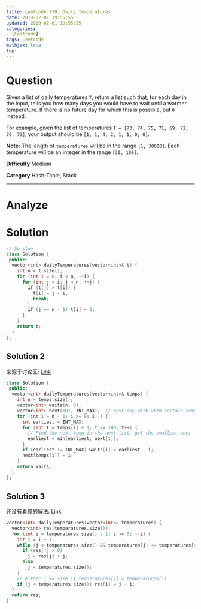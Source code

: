 ```yaml
---
title: Leetcode 739. Daily Temperatures
date: 2019-02-01 19:55:55
updated: 2019-02-01 19:55:55
categories: 
- [Leetcode]
tags: Leetcode
mathjax: true
top:
---
```


# Question

Given a list of daily temperatures  `T`, return a list such that, for each day in the input, tells you how many days you would have to wait until a warmer temperature. If there is no future day for which this is possible, put  `0`  instead.

For example, given the list of temperatures  `T = [73, 74, 75, 71, 69, 72, 76, 73]`, your output should be  `[1, 1, 4, 2, 1, 1, 0, 0]`.

**Note:**  The length of  `temperatures`  will be in the range  `[1, 30000]`. Each temperature will be an integer in the range  `[30, 100]`.

**Difficulty**:Medium

**Category**:Hash-Table, Stack

<!-- more -->

------------

# Analyze

# Solution

```cpp
// So slow
class Solution {
 public:
  vector<int> dailyTemperatures(vector<int>& t) {
    int n = t.size();
    for (int i = 0; i < n; ++i) {
      for (int j = i; j < n; ++j) {
        if (t[j] > t[i]) {
          t[i] = j - i;
          break;
        }
        if (j == n - 1) t[i] = 0;
      }
    }
    return t;
  }
};
```

## Solution 2

来源于讨论区: [Link](https://leetcode.com/problems/daily-temperatures/discuss/109869/JavaC%2B%2B-Clean-Code)

```cpp
class Solution {
 public:
  vector<int> dailyTemperatures(vector<int>& temps) {
    int n = temps.size();
    vector<int> waits(n, 0);
    vector<int> next(101, INT_MAX);  // next day with with certain temperature.
    for (int i = n - 1; i >= 0; i--) {
      int earliest = INT_MAX;
      for (int t = temps[i] + 1; t <= 100; t++) {
        // Find the next temp in the next list, get the smallest one;
        earliest = min(earliest, next[t]);
      }
      if (earliest != INT_MAX) waits[i] = earliest - i;
      next[temps[i]] = i;
    }
    return waits;
  }
};
```

## Solution 3

<!-- TODO: Understand this solution -->

还没有看懂的解法: [Link](https://leetcode.com/problems/daily-temperatures/discuss/121787/C%2B%2B-Clean-code-with-explanation%3A-O(n)-time-and-O(1)-space-(beats-99.13))

```cpp
vector<int> dailyTemperatures(vector<int>& temperatures) {
  vector<int> res(temperatures.size());
  for (int i = temperatures.size() - 1; i >= 0; --i) {
    int j = i + 1;
    while (j < temperatures.size() && temperatures[j] <= temperatures[i]) {
      if (res[j] > 0)
        j = res[j] + j;
      else
        j = temperatures.size();
    }
    // either j == size || temperatures[j] > temperatures[i]
    if (j < temperatures.size()) res[i] = j - i;
  }
  return res;
}
```
